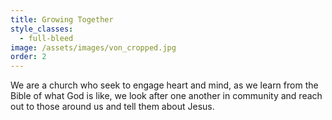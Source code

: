 ```yaml
---
title: Growing Together
style_classes:
  - full-bleed
image: /assets/images/von_cropped.jpg
order: 2
---
```

We are a church who seek to engage heart and mind, as we learn from the Bible of what God is like, we look after one another in community and reach out to those around us and tell them about Jesus.